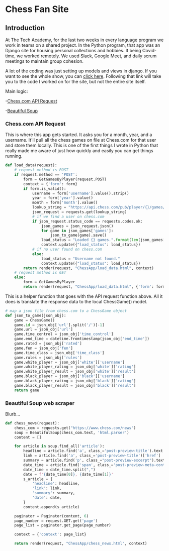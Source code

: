 # Chess Fan Site


## Introduction

At The Tech Academy, for the last two weeks in every language program we work in teams on a shared project. In the Python program, that app was an Django site for housing personal collections and hobbies. It being Covid-time, we worked remotely. We used Slack, Google Meet, and daily scrum meetings to maintain group cohesion.

A lot of the coding was just setting up models and views in django. If you want to see the whole show, you can [click here](https://github.com/mcleeder/ChessFanSite/tree/main/ChessApp). Following that link will take you to the code I worked on for the site, but not the entire site itself.

Main logic:

-[Chess.com API Request](https://github.com/mcleeder/CodeSamples/blob/main/django_chessapp.md#chesscom-api-request)

-[Beautiful Soup](https://github.com/mcleeder/CodeSamples/blob/main/Sudoku_Solver.md#Beautiful-Soup-web-scraper)



### Chess.com API Request
This is where this app gets started. It asks you for a month, year, and a username. It'll pull all the chess games on file at Chess.com for that user and store them locally. This is one of the first things I wrote in Python that really made me aware of just how quickly and easily you can get things running.

```python
def load_data(request):
    # request method is POST
    if request.method == 'POST':
        form = GetGamesByPlayer(request.POST)
        context = {'form': form}
        if form.is_valid():
            username = form['username'].value().strip()
            year = form['year'].value()
            month = form['month'].value()
            lookup_string = "https://api.chess.com/pub/player/{}/games/{}/{}".format(username, year, month)
            json_request = requests.get(lookup_string)
            # if we find a user on chess.com
            if json_request.status_code == requests.codes.ok:
                json_games = json_request.json()
                for game in json_games['games']:
                    json_to_game(game).save()
                load_status = "Loaded {} games.".format(len(json_games['games']))
                context.update({"load_status": load_status})
            # if no user found on chess.com
            else:
                load_status = "Username not found."
                context.update({"load_status": load_status})
        return render(request, "ChessApp/load_data.html", context)
    # request method is GET
    else:
        form = GetGamesByPlayer
        return render(request, "ChessApp/load_data.html", {'form': form})
```

This is a helper function that goes with the API request function above. All it does is translate the response data to the local ChessGame() model.

```python
# map a json file from chess.com to a ChessGame object
def json_to_game(json_obj):
    game = ChessGame()
    game.id = json_obj['url'].split('/')[-1]
    game.url = json_obj['url']
    game.time_control = json_obj['time_control']
    game.end_time = datetime.fromtimestamp(json_obj['end_time'])
    game.rated = json_obj['rated']
    game.fen = json_obj['fen']
    game.time_class = json_obj['time_class']
    game.rules = json_obj['rules']
    game.white_player = json_obj['white']['username']
    game.white_player_rating = json_obj['white']['rating']
    game.white_player_result = json_obj['white']['result']
    game.black_player = json_obj['black']['username']
    game.black_player_rating = json_obj['black']['rating']
    game.black_player_result = json_obj['black']['result']
    return game
```

### Beautiful Soup web scraper
Blurb...

```python
def chess_news(request):
    chess_com = requests.get("https://www.chess.com/news")
    soup = BeautifulSoup(chess_com.text, 'html.parser')
    content = []

    for article in soup.find_all('article'):
        headline = article.find('a', class_='post-preview-title').text.strip()
        link = article.find('a', class_='post-preview-title')['href']
        summary = article.find('p', class_="post-preview-excerpt").text.strip()
        date_time = article.find('span', class_='post-preview-meta-content').span['title']
        date_time = date_time.split(",")
        date = f'{date_time[0]}, {date_time[1]}'
        s_article = {
            'headline': headline,
            'link': link,
            'summary': summary,
            'date': date,
        }
        content.append(s_article)

    paginator = Paginator(content, 6)
    page_number = request.GET.get('page')
    page_list = paginator.get_page(page_number)

    context = {'context': page_list}

    return render(request, "ChessApp/chess_news.html", context)
```
